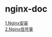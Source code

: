 # nginx-doc
[1.Nginx安装](https://github.com/BooksCup/nginx-doc/blob/master/doc/%E5%AE%89%E8%A3%85.md)  
[2.Nginx信号量](https://github.com/BooksCup/nginx-doc/blob/master/doc/%E4%BF%A1%E5%8F%B7%E9%87%8F.md)  
